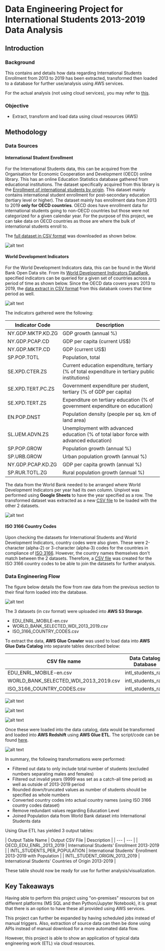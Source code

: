# Data Engineering Project for International Students 2013-2019 Data Analysis

## Introduction
### Background

This contains and details how data regarding International Students Enrollment from 2013 to 2019 has been extracted, transformed then loaded to a database for further use/analysis using AWS services.

For the actual analysis (not using cloud services), you may refer to [this](https://github.com/jords-santiago/intl-students-2013-2019).

### Objective

* Extract, transform and load data using cloud resources (AWS)

## Methodology
### Data Sources

#### International Student Enrollment

For the International Students data, this can be acquired from the Organisation for Economic Cooperation and Development (OECD) online library.  This has an online Education Statistics database gathered from educational institutions.  The dataset specifically acquired from this library is the [Enrollment of international students by origin](https://stats.oecd.org/viewhtml.aspx?datasetcode=EDU_ENRL_MOBILE&lang=en).  This dataset mainly contains international student enrollment for post-secondary education (tertiary level or higher).  The dataset mainly has enrollment data from 2013 to 2019 **only for OECD countries**.  OECD does have enrollment data for international students going to non-OECD countries but those were not categorized for a given calendar year.  For the purpose of this project, we can take data on OECD countries as those are where the bulk of international students enroll to.

The [full dataset in CSV format](https://github.com/jords-santiago/de-intl-students-2013-2019/blob/main/01_DataSource/01_Raw/01_OECD/EDU_ENRL_MOBILE-en.csv.zip) was downloaded as shown below.

![alt text](https://github.com/jords-santiago/de-intl-students-2013-2019/blob/main/99_Images/OECD_data_download.png "Downloading OECD dataset")  

#### World Development Indicators

For the World Development Indicators data, this can be found in the World Bank Open Data site.  From its [World Development Indicators DataBank](https://databank.worldbank.org/source/world-development-indicators#), specified indicators can be queried for a given set of countries across a period of time as shown below.  Since the OECD data covers years 2013 to 2019, the [data extract in CSV format](https://github.com/jords-santiago/de-intl-students-2013-2019/blob/main/01_DataSource/01_Raw/02_WORLD_BANK/Data_Extract_From_World_Development_Indicators.zip) from this databank covers that time period as well.

![alt text](https://github.com/jords-santiago/de-intl-students-2013-2019/blob/main/99_Images/World_Bank_data_download.png "Downloading World Bank dataset") 

The indicators gathered were the following:

| Indicator Code | Description |
| --- | --- |
| NY.GDP.MKTP.KD.ZG	| GDP growth (annual %) |
| NY.GDP.PCAP.CD| GDP per capita (current US$) |
| NY.GDP.MKTP.CD | GDP (current US$) |
| SP.POP.TOTL | Population, total |
| SE.XPD.CTER.ZS | Current education expenditure, tertiary (% of total expenditure in tertiary public institutions) |
| SE.XPD.TERT.PC.ZS	| Government expenditure per student, tertiary (% of GDP per capita) |
| SE.XPD.TERT.ZS | Expenditure on tertiary education (% of government expenditure on education) |
| EN.POP.DNST | Population density (people per sq. km of land area) |
| SL.UEM.ADVN.ZS | Unemployment with advanced education (% of total labor force with advanced education) |
| SP.POP.GROW | Population growth (annual %) |
| SP.URB.GROW | Urban population growth (annual %) |
| NY.GDP.PCAP.KD.ZG	| GDP per capita growth (annual %) |
| SP.RUR.TOTL.ZG | Rural population growth (annual %) |

The data from the World Bank needed to be arranged where World Development Indicators per year had its own column.  Unpivot was performed using **Google Sheets** to have the year specified as a row.  The transformed dataset was extracted as a new [CSV file](https://github.com/jords-santiago/de-intl-students-2013-2019/blob/main/01_DataSource/01_Raw/02_WORLD_BANK/WORLD_BANK_SELECTED_WDI_2013_2019.zip) to be loaded with the other 2 datasets.

![alt text](https://github.com/jords-santiago/de-intl-students-2013-2019/blob/main/99_Images/World_Bank_WDI_prep.png "Unpivot the World Bank dataset") 

#### ISO 3166 Country Codes

Upon checking the datasets for International Students and World Development Indicators, country codes were also given.  These were 2-character (alpha-2) or 3-character (alpha-3) codes for the countries in compliance of [ISO 3166](https://www.iso.org/iso-3166-country-codes.html).  However, the country names themselves don't match between the 2 datasets.  Therefore, a [CSV file](https://github.com/jords-santiago/de-intl-students-2013-2019/blob/main/01_DataSource/01_Raw/03_ISO3166/ISO_3166_COUNTRY_CODES.csv) was created for the ISO 3166 country codes to be able to join the datasets for further analysis.

### Data Engineering Flow

The figure below details the flow from raw data from the previous section to their final form loaded into the database.

![alt text](https://github.com/jords-santiago/de-intl-students-2013-2019/blob/main/99_Images/de-flow-intl-students.png "Data Flow") 

The 3 datasets (in csv format) were uploaded into **AWS S3 Storage**.

* EDU_ENRL_MOBILE-en.csv
* WORLD_BANK_SELECTED_WDI_2013_2019.csv
* ISO_3166_COUNTRY_CODES.csv

To extract the data, **AWS Glue Crawler** was used to load data into **AWS Glue Data Catalog** into separate tables described below:

| CSV file name | Data Catalog Database | Table Name |
|-------------|-----------|-----------|
| EDU_ENRL_MOBILE-en.csv | intl_students_raw | oecd |
| WORLD_BANK_SELECTED_WDI_2013_2019.csv | intl_students_raw | worldbank |
| ISO_3166_COUNTRY_CODES.csv | intl_students_raw | iso3166 | 

![alt text](https://github.com/jords-santiago/de-intl-students-2013-2019/blob/main/99_Images/aws_crawlers.png "AWS Crawlers")

![alt text](https://github.com/jords-santiago/de-intl-students-2013-2019/blob/main/99_Images/aws_glue_data_catalog_via_athena.png "AWS Glue Data Catalog") 

![alt text](https://github.com/jords-santiago/de-intl-students-2013-2019/blob/main/99_Images/aws_glue_data_catalog_table.png "intl_students_raw Tables in Glue Data Catalog") 

Once these were loaded into the data catalog, data would be transformed and loaded into **AWS Redshift** using **AWS Glue ETL**.  The script/code can be found [here](https://github.com/jords-santiago/intl-students-2013-2019/blob/main/02_SourceCodes/intl-students-ETL.ipynb).

![alt text](https://github.com/jords-santiago/de-intl-students-2013-2019/blob/main/99_Images/aws_glue_etl.png "Transformation using AWS Glue ETL")  

In summary, the following transformations were performed:

* Filtered out data to only include total number of students (excluded numbers separating males and females)
* Filtered out invalid years (9999 was set as a catch-all time period) as well as outside of 2013-2019 period
* Rounded down/truncated values as number of students should be specified as whole numbers
* Converted country codes into actual country names (using ISO 3166 country codes dataset)
* Remove redundant values regarding Education Level
* Joined Population data from World Bank dataset into International Students data

Using Glue ETL has yielded 3 output tables:

| Output Table Name | Output CSV File | Description |
| --- | --- |
| OECD_EDU_ENRL_2013_2019 | International Students' Enrollment 2013-2019 | 
| INTL_STUDENTS_PER_POPULATION | International Students' Enrollment 2013-2019 with Population |
| INTL_STUDENT_ORIGIN_2013_2019 | International Students' Countries of Origin 2013-2019 |

These table should now be ready for use for further analysis/visualization.

## Key Takeaways

Having able to perform this project using "on-premises" resources but on different platforms (MS SQL and then Python/Jupyter Notebook), it is great that there is an option to have these all provided using AWS services.

This project can further be expanded by having scheduled jobs instead of manual triggers.  Also, extraction of source data can then be done using APIs instead of manual download for a more automated data flow.

However, this project is able to show an application of typical data engineering work (ETL) via cloud resources.
